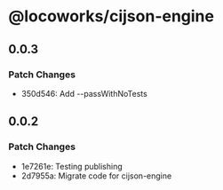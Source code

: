 # @locoworks/cijson-engine

## 0.0.3

### Patch Changes

- 350d546: Add --passWithNoTests

## 0.0.2

### Patch Changes

- 1e7261e: Testing publishing
- 2d7955a: Migrate code for cijson-engine
